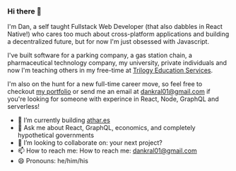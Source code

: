 ### Hi there 👋

I'm Dan, a self taught Fullstack Web Developer (that also dabbles in React Native!) who cares too much about cross-platform applications and building a decentralized future, but for now I'm just obsessed with Javascript.

I've built software for a parking company, a gas station chain, a pharmaceutical technology company, my university, private individuals and now I'm teaching others in my free-time at [Trilogy Education Services](https://www.trilogyed.com/).

I'm also on the hunt for a new full-time career move, so feel free to checkout [my portfolio](https://actuallydan.github.io) or send me an email at dankral01@gmail.com if you're looking for someone with experince in React, Node, GraphQL and serverless!

- 🔭 I’m currently building [athar.es](https://github.com/atharesinc/athares)
- 💬 Ask me about React, GraphQL, economics, and completely hypothetical governments
- 👯 I’m looking to collaborate on: your next project?
- 📫 How to reach me: How to reach me: dankral01@gmail.com
- 😄 Pronouns: he/him/his

<!-- - 🌱 I’m currently learning Python? -->
<!-- - 🤔 I’m looking for help with ... -->
<!-- - ⚡ Fun fact: ... -->
